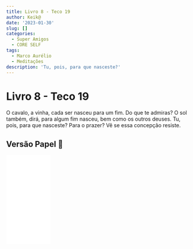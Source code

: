 ```yaml
---
title: Livro 8 - Teco 19
author: Keik@
date: '2023-01-30'
slug: []
categories:
  - Super Amigos
  - CORE SELF
tags:
  - Marco Aurélio
  - Meditações
description: 'Tu, pois, para que nasceste?'
---
```


# Livro 8 - Teco 19 

O cavalo, a vinha, cada ser nasceu para um fim. Do que te admiras? O sol também, dirá, para algum fim nasceu, bem como os outros deuses. Tu, pois, para que nasceste? Para o prazer? Vê se essa concepção resiste.

## Versão Papel :book:
<iframe style="width:120px;height:240px;" marginwidth="0" marginheight="0" scrolling="no" frameborder="0" src="//ws-na.amazon-adsystem.com/widgets/q?ServiceVersion=20070822&OneJS=1&Operation=GetAdHtml&MarketPlace=BR&source=ss&ref=as_ss_li_til&ad_type=product_link&tracking_id=mundodekeika-20&language=pt_BR&marketplace=amazon&region=BR&placement=B092FVY4BB&asins=B092FVY4BB&linkId=37c5ec14221f61f811029aa88b520891&show_border=true&link_opens_in_new_window=true"></iframe>